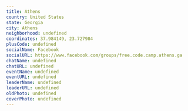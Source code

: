 ```yaml
---
title: Athens
country: United States
state: Georgia
city: Athens
neighborhood: undefined
coordinates: 37.984149, 23.727984
plusCode: undefined
socialName: Facebook
socialURL: https://www.facebook.com/groups/free.code.camp.athens.ga
chatName: undefined
chatURL: undefined
eventName: undefined
eventURL: undefined
leaderName: undefined
leaderURL: undefined
oldPhoto: undefined
coverPhoto: undefined
---
```

